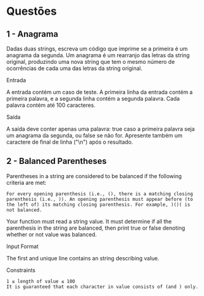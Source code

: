 # Questões

## 1 - Anagrama

Dadas duas strings, escreva um código que imprime se a primeira é um anagrama da segunda. Um anagrama é um rearranjo das letras da string original, produzindo uma nova string que tem o mesmo número de ocorrências de cada uma das letras da string original.

 
Entrada
 
A entrada contém um caso de teste. A primeira linha da entrada contém a primeira palavra, e a segunda linha contém a segunda palavra. Cada palavra contém até 100 caracteres.
 
Saída
 
A saída deve conter apenas uma palavra: true caso a primeira palavra seja um anagrama da segunda, ou false se não for. Apresente também um caractere de final de linha ("\n") após o resultado.

## 2 - Balanced Parentheses

Parentheses in a string are considered to be balanced if the following criteria are met:

    For every opening parenthesis (i.e., (), there is a matching closing parenthesis (i.e., )). An opening parenthesis must appear before (to the left of) its matching closing parenthesis. For example, )()( is not balanced.

Your function must read a string value. It must determine if all the parenthesis in the string are balanced, then print true or false denoting whether or not value was balanced.

 

Input Format

The first and unique line contains an string describing value.

 

Constraints

    1 ≤ length of value ≤ 100
    It is guaranteed that each character in value consists of (and ) only.
